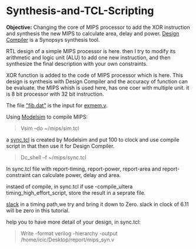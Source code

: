 # Synthesis-and-TCL-Scripting

**Objective:** Changing the core of MIPS processor to add the XOR instruction and synthesis the new MIPS to calculate area, delay and power.
[Design Compiler](https://www.synopsys.com/implementation-and-signoff/rtl-synthesis-test/design-compiler-graphical.html) is a Synopsys synthesis tool. 


RTL design of a simple MIPS processor is here. then I try to modify its arithmetic and logic unit (ALU) to add one new instruction, and then synthesize the final description with your own constraints. 

XOR function is added to the code of MIPS processor which is here. This design is synthesis with Design Compiler and the accuracy of function can be evaluate. the MIPS whish is used here, has one coer with multiple unit. it is 8 bit processor with 32 bit instruction.

The file ["fib.dat"](https://github.com/rabieifk/Synthesis-and-TCL-Scripting/blob/master/fib.dat) is the input for [exmem.v](https://github.com/rabieifk/Synthesis-and-TCL-Scripting/blob/master/exmem.v).


Using [Modelsim](https://www.mentor.com/company/higher_ed/modelsim-student-edition) to compile MIPS:
>Vsim –do ~/mips/sim.tcl

a [sync.tcl](https://github.com/rabieifk/Synthesis-and-TCL-Scripting/blob/master/syn1.tcl~) is created by Modelsim and put 100 to clock and use compile script in that then use it for Design Compiler.

>Dc_shell –f ~/mips/sync.tcl

In sync.tcl file with report-timing, report-power, report-area and report-constraint can calculate power, delay and area.

instaed of compile, in sync.tcl if use -compile_ultera timing_high_effort_script, store the result in a seprate file.

[slack](https://www.researchgate.net/post/Is_anyone_working_on_synopsys_tool_DC_Compiler) in a timing path,we try and bring it down to Zero. slack in clock of 6.11 will be zero in this tutorial.

help you to have more detail of your design, in sync.tcl:
>Write -format verilog -hierarchy -output /home/icic/Desktop/report/mips_syn.v
